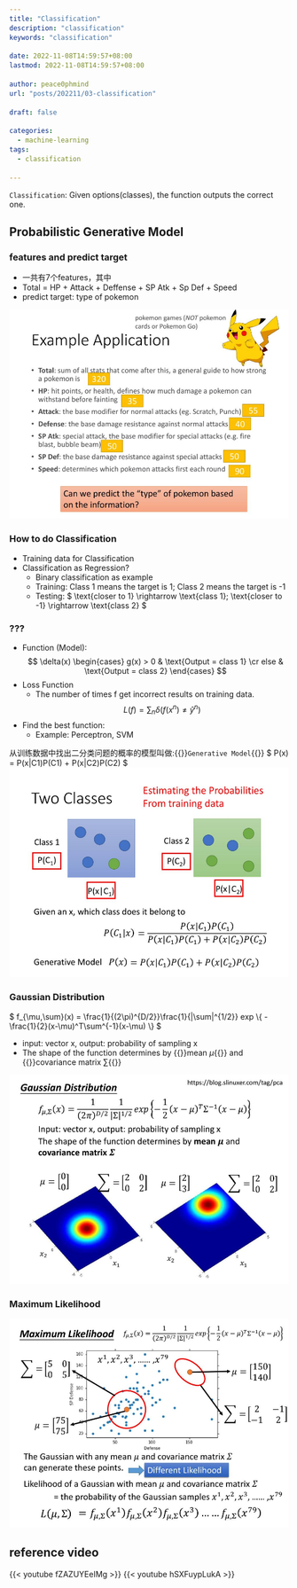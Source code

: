 ```yaml
---
title: "Classification"
description: "classification"
keywords: "classification"

date: 2022-11-08T14:59:57+08:00
lastmod: 2022-11-08T14:59:57+08:00

author: peace0phmind
url: "posts/202211/03-classification"

draft: false

categories:
  - machine-learning
tags:
  - classification

---
```


`Classification`: Given options(classes), the function outputs the correct one.

## Probabilistic Generative Model

### features and predict target
- 一共有7个features，其中
- Total = HP + Attack + Deffense + SP Atk + Sp Def + Speed
- predict target: type of pokemon

![features and predict target](/images/202211/03-classification/4.001.jpg "features and predict target")

### How to do Classification
- Training data for Classification
- Classification as Regression?
  - Binary classification as example
  - Training: Class 1 means the target is 1; Class 2 means the target is -1
  - Testing: $ \text{closer to 1} \rightarrow \text{class 1}; \text{closer to -1} \rightarrow \text{class 2} $

### ???
- Function (Model):
  $$ \delta(x) \begin{cases}  g(x) > 0 & \text{Output = class 1} \cr else & \text{Output = class 2} \end{cases} $$
- Loss Function
  - The number of times f get incorrect results on training data.
    $$ L(f) = \sum_n\delta(f(x^n) \ne \hat{y}^n ) $$
- Find the best function:
  - Example: Perceptron, SVM

从训练数据中找出二分类问题的概率的模型叫做:{{<clr>}}`Generative Model`{{</clr>}} $ P(x) = P(x|C1)P(C1) + P(x|C2)P(C2) $
![Generative Model](/images/202211/03-classification/4.010.jpg "Generative Model")

### Gaussian Distribution
$ f_{\mu,\sum}(x) = \frac{1}{(2\pi)^{D/2}}\frac{1}{|\sum|^{1/2}} exp \\{  -\frac{1}{2}(x-\mu)^T\sum^{-1}(x-\mu)  \\} $
- input: vector x, output: probability of sampling x
- The shape of the function determines by {{<clr>}}mean $\mu${{</clr>}} and {{<clr>}}covariance matrix $\sum${{</clr>}}

![Gaussian Distribution](/images/202211/03-classification/4.014.jpg "Gaussian Distribution")

### Maximum Likelihood
![Maximum Likelihood](/images/202211/03-classification/4.017.jpg "Maximum Likelihood")


## reference video

{{< youtube fZAZUYEeIMg >}}
{{< youtube hSXFuypLukA >}}
